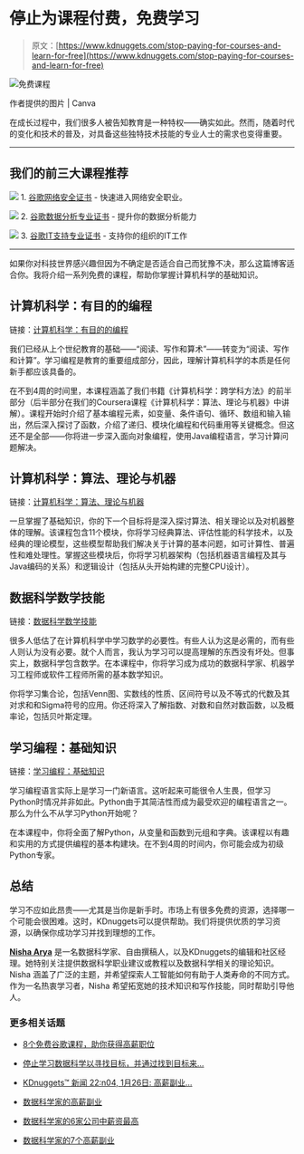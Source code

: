 # 停止为课程付费，免费学习

> 原文：[https://www.kdnuggets.com/stop-paying-for-courses-and-learn-for-free](https://www.kdnuggets.com/stop-paying-for-courses-and-learn-for-free)

![免费课程](../Images/6845bcb6a4a6e32c8c03b997540563ee.png)

作者提供的图片 | Canva

在成长过程中，我们很多人被告知教育是一种特权——确实如此。然而，随着时代的变化和技术的普及，对具备这些独特技术技能的专业人士的需求也变得重要。

* * *

## 我们的前三大课程推荐

![](../Images/0244c01ba9267c002ef39d4907e0b8fb.png) 1\. [谷歌网络安全证书](https://www.kdnuggets.com/google-cybersecurity) - 快速进入网络安全职业。

![](../Images/e225c49c3c91745821c8c0368bf04711.png) 2\. [谷歌数据分析专业证书](https://www.kdnuggets.com/google-data-analytics) - 提升你的数据分析能力

![](../Images/0244c01ba9267c002ef39d4907e0b8fb.png) 3\. [谷歌IT支持专业证书](https://www.kdnuggets.com/google-itsupport) - 支持你的组织的IT工作

* * *

如果你对科技世界感兴趣但因为不确定是否适合自己而犹豫不决，那么这篇博客适合你。我将介绍一系列免费的课程，帮助你掌握计算机科学的基础知识。

## 计算机科学：有目的的编程

链接：[计算机科学：有目的的编程](https://imp.i384100.net/EKoELK)

我们已经从上个世纪教育的基础——“阅读、写作和算术”——转变为“阅读、写作和计算”。学习编程是教育的重要组成部分，因此，理解计算机科学的本质是任何新手都应该具备的。

在不到4周的时间里，本课程涵盖了我们书籍《计算机科学：跨学科方法》的前半部分（后半部分在我们的Coursera课程《计算机科学：算法、理论与机器》中讲解）。课程开始时介绍了基本编程元素，如变量、条件语句、循环、数组和输入输出，然后深入探讨了函数，介绍了递归、模块化编程和代码重用等关键概念。但这还不是全部——你将进一步深入面向对象编程，使用Java编程语言，学习计算问题解决。

## 计算机科学：算法、理论与机器

链接：[计算机科学：算法、理论与机器](https://imp.i384100.net/xk4Lev)

一旦掌握了基础知识，你的下一个目标将是深入探讨算法、相关理论以及对机器整体的理解。该课程包含11个模块，你将学习经典算法、评估性能的科学技术，以及经典的理论模型，这些模型帮助我们解决关于计算的基本问题，如可计算性、普遍性和难处理性。掌握这些模块后，你将学习机器架构（包括机器语言编程及其与Java编码的关系）和逻辑设计（包括从头开始构建的完整CPU设计）。

## 数据科学数学技能

链接：[数据科学数学技能](https://imp.i384100.net/Py3Oee)

很多人低估了在计算机科学中学习数学的必要性。有些人认为这是必需的，而有些人则认为没有必要。就个人而言，我认为学习可以提高理解的东西没有坏处。但事实上，数据科学包含数学。在本课程中，你将学习成为成功的数据科学家、机器学习工程师或软件工程师所需的基本数学知识。

你将学习集合论，包括Venn图、实数线的性质、区间符号以及不等式的代数及其对求和和Sigma符号的应用。你还将深入了解指数、对数和自然对数函数，以及概率论，包括贝叶斯定理。

## 学习编程：基础知识

链接：[学习编程：基础知识](https://imp.i384100.net/Or2eVW)

学习编程语言实际上是学习一门新语言。这听起来可能很令人生畏，但学习Python时情况并非如此。Python由于其简洁性而成为最受欢迎的编程语言之一。那么为什么不从学习Python开始呢？

在本课程中，你将全面了解Python，从变量和函数到元组和字典。该课程以有趣和实用的方式提供编程的基本构建块。在不到4周的时间内，你可能会成为初级Python专家。

## 总结

学习不应如此昂贵——尤其是当你是新手时。市场上有很多免费的资源，选择哪一个可能会很困难。这时，KDnuggets可以提供帮助。我们将提供优质的学习资源，以确保你成功学习并找到理想的工作。

[](https://www.linkedin.com/in/nisha-arya-ahmed/)****[Nisha Arya](https://www.linkedin.com/in/nisha-arya-ahmed/)**** 是一名数据科学家、自由撰稿人，以及KDnuggets的编辑和社区经理。她特别关注提供数据科学职业建议或教程以及数据科学相关的理论知识。Nisha 涵盖了广泛的主题，并希望探索人工智能如何有助于人类寿命的不同方式。作为一名热衷学习者，Nisha 希望拓宽她的技术知识和写作技能，同时帮助引导他人。

### 更多相关话题

+   [8个免费谷歌课程，助你获得高薪职位](https://www.kdnuggets.com/8-free-google-courses-to-land-top-paying-jobs)

+   [停止学习数据科学以寻找目标，并通过找到目标来…](https://www.kdnuggets.com/2021/12/stop-learning-data-science-find-purpose.html)

+   [KDnuggets™ 新闻 22:n04, 1月26日: 高薪副业…](https://www.kdnuggets.com/2022/n04.html)

+   [数据科学家的高薪副业](https://www.kdnuggets.com/2022/01/high-paying-side-hustles-data-scientists.html)

+   [数据科学家的6家公司中薪资最高](https://www.kdnuggets.com/2022/05/6-highest-paying-companies-data-scientists.html)

+   [数据科学家的7个高薪副业](https://www.kdnuggets.com/7-high-paying-side-hustles-for-data-scientists)
